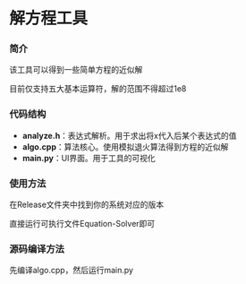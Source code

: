 # 解方程工具

### 简介

该工具可以得到一些简单方程的近似解

目前仅支持五大基本运算符，解的范围不得超过1e8

### 代码结构

- **analyze.h**：表达式解析。用于求出将x代入后某个表达式的值
- **algo.cpp**：算法核心。使用模拟退火算法得到方程的近似解
- **main.py**：UI界面。用于工具的可视化

### 使用方法

在Release文件夹中找到你的系统对应的版本

直接运行可执行文件Equation-Solver即可

### 源码编译方法

先编译algo.cpp，然后运行main.py